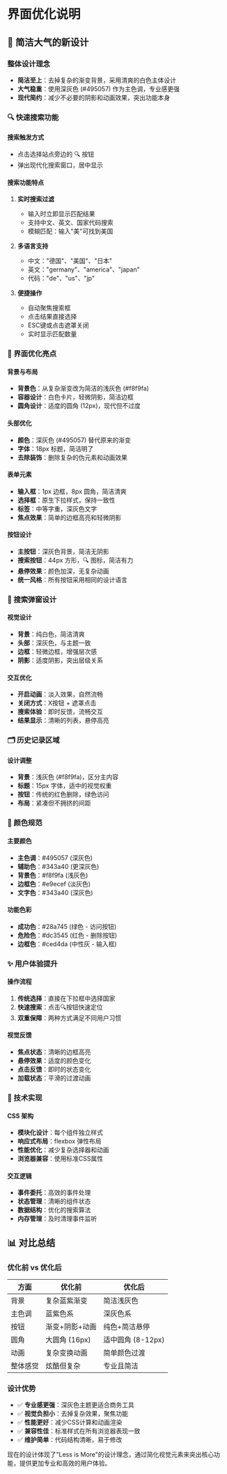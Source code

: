 # 界面优化说明

## 🎨 简洁大气的新设计

### 整体设计理念
- **简洁至上**：去掉复杂的渐变背景，采用清爽的白色主体设计
- **大气稳重**：使用深灰色 (#495057) 作为主色调，专业感更强
- **现代简约**：减少不必要的阴影和动画效果，突出功能本身

### 🔍 快速搜索功能

#### 搜索触发方式
- 点击选择站点旁边的 🔍 按钮
- 弹出现代化搜索窗口，居中显示

#### 搜索功能特点
1. **实时搜索过滤**
   - 输入时立即显示匹配结果
   - 支持中文、英文、国家代码搜索
   - 模糊匹配：输入"美"可找到美国

2. **多语言支持**
   - 中文："德国"、"美国"、"日本"
   - 英文："germany"、"america"、"japan"
   - 代码："de"、"us"、"jp"

3. **便捷操作**
   - 自动聚焦搜索框
   - 点击结果直接选择
   - ESC键或点击遮罩关闭
   - 实时显示匹配数量

### 🎯 界面优化亮点

#### 背景与布局
- **背景色**：从复杂渐变改为简洁的浅灰色 (#f8f9fa)
- **容器设计**：白色卡片，轻微阴影，简洁边框
- **圆角设计**：适度的圆角 (12px)，现代但不过度

#### 头部优化
- **颜色**：深灰色 (#495057) 替代原来的渐变
- **字体**：18px 标题，简洁明了
- **去除装饰**：删除复杂的伪元素和动画效果

#### 表单元素
- **输入框**：1px 边框，8px 圆角，简洁清爽
- **选择框**：原生下拉样式，保持一致性
- **标签**：中等字重，深灰色文字
- **焦点效果**：简单的边框高亮和轻微阴影

#### 按钮设计
- **主按钮**：深灰色背景，简洁无阴影
- **搜索按钮**：44px 方形，🔍 图标，简洁有力
- **悬停效果**：颜色加深，无复杂动画
- **统一风格**：所有按钮采用相同的设计语言

### 📱 搜索弹窗设计

#### 视觉设计
- **背景**：纯白色，简洁清爽
- **头部**：深灰色，与主题一致
- **边框**：轻微边框，增强层次感
- **阴影**：适度阴影，突出层级关系

#### 交互优化
- **开启动画**：淡入效果，自然流畅
- **关闭方式**：X按钮 + 遮罩点击
- **搜索体验**：即时反馈，流畅交互
- **结果显示**：清晰的列表，悬停高亮

### 🗂️ 历史记录区域

#### 设计调整
- **背景**：浅灰色 (#f8f9fa)，区分主内容
- **标题**：15px 字体，适中的视觉权重
- **按钮**：传统的红色删除，绿色访问
- **布局**：紧凑但不拥挤的间距

### 🎨 颜色规范

#### 主要颜色
- **主色调**：#495057 (深灰色)
- **辅助色**：#343a40 (更深灰色)
- **背景色**：#f8f9fa (浅灰色)
- **边框色**：#e9ecef (淡灰色)
- **文字色**：#343a40 (深灰色)

#### 功能色彩
- **成功色**：#28a745 (绿色 - 访问按钮)
- **危险色**：#dc3545 (红色 - 删除按钮)
- **边框色**：#ced4da (中性灰 - 输入框)

### ✨ 用户体验提升

#### 操作流程
1. **传统选择**：直接在下拉框中选择国家
2. **快速搜索**：点击🔍按钮快速定位
3. **双重保障**：两种方式满足不同用户习惯

#### 视觉反馈
- **焦点状态**：清晰的边框高亮
- **悬停效果**：适度的颜色变化
- **点击反馈**：即时的状态变化
- **加载状态**：平滑的过渡动画

### 🚀 技术实现

#### CSS 架构
- **模块化设计**：每个组件独立样式
- **响应式布局**：flexbox 弹性布局
- **性能优化**：减少复杂选择器和动画
- **浏览器兼容**：使用标准CSS属性

#### 交互逻辑
- **事件委托**：高效的事件处理
- **状态管理**：清晰的组件状态
- **数据结构**：优化的搜索算法
- **内存管理**：及时清理事件监听

## 📊 对比总结

### 优化前 vs 优化后

| 方面 | 优化前 | 优化后 |
|------|-------|-------|
| 背景 | 复杂蓝紫渐变 | 简洁浅灰色 |
| 主色调 | 蓝紫色系 | 深灰色系 |
| 按钮 | 渐变+阴影+动画 | 纯色+简洁悬停 |
| 圆角 | 大圆角 (16px) | 适中圆角 (8-12px) |
| 动画 | 复杂变换动画 | 简单颜色过渡 |
| 整体感觉 | 炫酷但复杂 | 专业且简洁 |

### 设计优势
- ✅ **专业感更强**：深灰色主题更适合商务工具
- ✅ **视觉负担小**：去掉复杂效果，聚焦功能
- ✅ **性能更好**：减少CSS计算和动画渲染
- ✅ **兼容性佳**：标准样式在所有浏览器表现一致
- ✅ **维护简单**：代码结构清晰，易于修改

现在的设计体现了"Less is More"的设计理念，通过简化视觉元素来突出核心功能，提供更加专业和高效的用户体验。